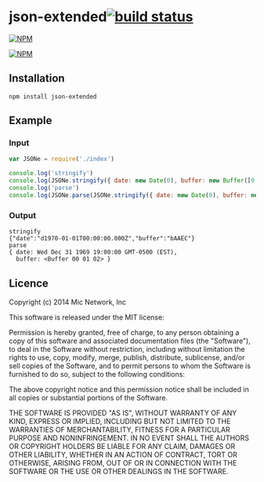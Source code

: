 # json-extended[![build status](https://secure.travis-ci.org/micnews/json-extended.png)](http://travis-ci.org/micnews/json-extended)

[![NPM](https://nodei.co/npm/json-extended.png?downloads&stars)](https://nodei.co/npm/json-extended/)

[![NPM](https://nodei.co/npm-dl/json-extended.png)](https://nodei.co/npm/json-extended/)

## Installation

```
npm install json-extended
```

## Example

### Input

```javascript
var JSONe = require('./index')

console.log('stringify')
console.log(JSONe.stringify({ date: new Date(0), buffer: new Buffer([0, 1, 2]) }))
console.log('parse')
console.log(JSONe.parse(JSONe.stringify({ date: new Date(0), buffer: new Buffer([0, 1, 2]) })))
```

### Output

```
stringify
{"date":"d1970-01-01T00:00:00.000Z","buffer":"bAAEC"}
parse
{ date: Wed Dec 31 1969 19:00:00 GMT-0500 (EST),
  buffer: <Buffer 00 01 02> }
```

## Licence

Copyright (c) 2014 Mic Network, Inc

This software is released under the MIT license:

Permission is hereby granted, free of charge, to any person obtaining a copy
of this software and associated documentation files (the "Software"), to deal
in the Software without restriction, including without limitation the rights
to use, copy, modify, merge, publish, distribute, sublicense, and/or sell
copies of the Software, and to permit persons to whom the Software is
furnished to do so, subject to the following conditions:

The above copyright notice and this permission notice shall be included in
all copies or substantial portions of the Software.

THE SOFTWARE IS PROVIDED "AS IS", WITHOUT WARRANTY OF ANY KIND, EXPRESS OR
IMPLIED, INCLUDING BUT NOT LIMITED TO THE WARRANTIES OF MERCHANTABILITY,
FITNESS FOR A PARTICULAR PURPOSE AND NONINFRINGEMENT. IN NO EVENT SHALL THE
AUTHORS OR COPYRIGHT HOLDERS BE LIABLE FOR ANY CLAIM, DAMAGES OR OTHER
LIABILITY, WHETHER IN AN ACTION OF CONTRACT, TORT OR OTHERWISE, ARISING FROM,
OUT OF OR IN CONNECTION WITH THE SOFTWARE OR THE USE OR OTHER DEALINGS IN
THE SOFTWARE.
